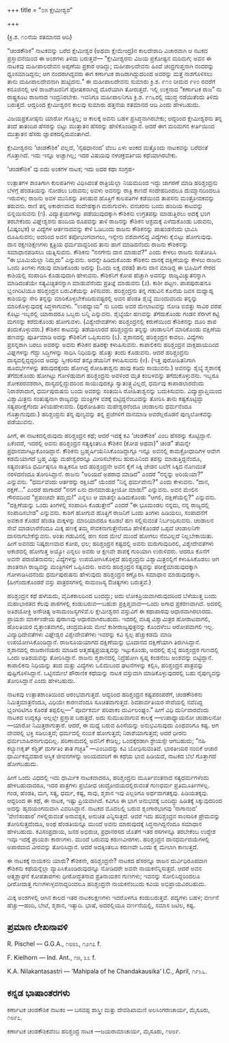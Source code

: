 +++
title = "೦೫ ಕ್ಷೇಮೀಶ್ವರ"

+++

(ಕ್ರಿ.ಶ. ೧೦ನೆಯ ಶತಮಾನದ ಆದಿ)


“ಚಂಡಕೌಶಿಕ” ನಾಟಕವನ್ನು ಬರೆದ ಕ್ಷೇಮೀಶ್ವರ (ಅಥವಾ ಕ್ಷೇಮೇಂದ್ರ)ನ ಕಾಲದೇಶಾದಿ ವಿಚಾರವಾಗಿ ಆ ನಟಕದ ಪ್ರಸ್ತಾವನೆಯಿಂದ ಈ ಅಂಶಗಳು ತಿಳಿದು ಬರುತ್ತವೆ— “ಕ್ಷೇಮೀಶ್ವರನು ವಿಜಯ ಪ್ರಕೋಷ್ಟನ ಮರಿಮಗ; ಅವನ ಈ ನಾಟಕವು ಮಹೀಪಾಲದೇವನ ಅಪ್ಪಣೆಯ ಪ್ರಕಾರ ಆಡಿದ್ದು; ಮಹೀಪಾಲದೇವನು ಹಿಂದೆ ಚಂದ್ರಗುಪ್ತನಾಗಿ ನಂದರನ್ನು ಧ್ವಂಸಮಾಡಿದ್ದನು; ಆಗ ನಂದರಾಗಿದ್ದವರು ಈಗ ಕರ್ಣಾಟಕ ರಾಜರಾಗಿದ್ದುದರಿಂದ ಅವರನ್ನು ಮತ್ತೆ ನಾಶಗೊಳಿಸಲು ತಾನು ಮಹೀಪಾಲದೇವನಾಗಿ ಹುಟ್ಟಿದನು.” ಈ ಮಹೀಪಾಲದೇವನು ಸುಮಾರು ಕ್ರಿ.ಶ. ೯೧೦ ರೀಮದ ೯೪೦ ರವರೆಗೆ ಕನೂಜಿನಲ್ಲಿ ಆಳಿ ರಾಜಶೇಖರನಿಗೆ ಪೋಷಕನಾಗಿದ್ದ ದೊರೆಯಾಗಿ ತೋರುತ್ತದೆ. ಇಲ್ಲಿ ಉಕ್ತನಾದ “ಕರ್ಣಾಟಕ ರಾಜ” ನು ರಾಷ್ಟ್ರಕೂಟ ರಾಜನಾದ ಇಂದ್ರನಿರಬೇಕು. ಇವನಿಗೂ ಮಹೀಪಾಲನಿಗೂ ಕ್ರಿ.ಶ. ೯೧೬ರಲ್ಲಿ ಯುದ್ಧ ನಡೆಯಿತೆಂದು ತಿಳಿದು ಬರುತ್ತದೆ. ಆದ್ದರಿಂದ ಕ್ಷೇಮೀಶ್ವರನ ಕಾಲವು ಸುಮಾರು ಹತ್ತನೆಯ ಶತಮಾನದ ಆದಿ ಎಂದು ಹೇಳಬಹುದು.

ವಿಜಯಪ್ರಕೋಷ್ಠನು ಯಾರೋ ಗೊತ್ತಿಲ್ಲ; ಆ ಕಾಲಕ್ಕೆ ಅವನು ಬಹಳ ಪ್ರಸಿದ್ಧನಾಗಿರಬೇಕು; ಆದ್ದರಿಂದ ಕ್ಷೇಮೀಶ್ವರನು ತನ್ನ ತಂದೆ ತಾತಂದಿರ ಹೆಸರನ್ನು ಬಿಟ್ಟು ಮುತ್ತಾತನ ಹೆಸರನ್ನು ಹೇಳಿಕೊಂಡಿದ್ದಾನೆ. ಆದರೆ ಈಗ ಮರಿಮಗನ ಕೀರ್ತಿಯಿಂದ ಮುತ್ತಾತನ ಹೆಸರು ಜ್ಞಾಪಕದಲ್ಲಿರುವಂತಾಗಿದೆ.

ಕ್ಷೇಮೀಶ್ವರನು ‘ಚಂಡಕೌಶಿಕ’ ವಲ್ಲದೆ, ‘ನೈಷಧಾನಂದ’ ವೆಂಬ ಏಳು ಅಂಕದ ಮತ್ತೊಂದು ನಾಟಕವನ್ನು ಬರೆದಂತೆ ಗೊತ್ತಾಗಿದೆ. ಇದು ಇನ್ನೂ ಅಚ್ಚಾಗಿಲ್ಲ; ಇದರ ವಿಷಯವು ನಳಚಕ್ರವರ್ತಿಯ ಕಥೆಯಾಗಿರಬೇಕು.

‘ಚಂಡಕೌಶಿಕ’ ವು ಐದು ಅಂಕಗಳ ನಾಟಕ; ಇದು ಅದರ ಕಥಾ ಸಂಗ್ರಹ-

ಉತ್ಪಾತಗಳ ಶಾಂತಿಗಾಗಿ ಕುಲಪತಿಗಳು ವಿಧಿಸಿದಂತೆ ರಾತ್ರಿಯೆಲ್ಲಾ ನಿಯಮದಿಂದ ಇದ್ದು ಜಾಗರಣೆ ಮಾಡಿ ಹರಿಶ್ಚಂದ್ರನು ಬೆಳಗ್ಗೆ ಹೆಂಡತಿಯನ್ನು ನೋಡಲು ಬರುವನು; ಅವಳು ಅವನನ್ನು ರಾತ್ರಿ ಕಾಣದೆ ಸಂದೇಹದಿಂದಲೂ ದುಮ್ಮಾನದಿಂದಲೂ ಇರುವಳು; ರಾಜನು ಅವಳ ಮುನಿಸನ್ನು ತಿಳುಹುವ ಹೊತ್ತಿಗೆ ಕುಲಪತಿಗಳ ಕಡೆಯಿಂದ ತಾಪಸನು ಮಂತ್ರೋದಕವನ್ನು ತರುವನು. ರಾಣಿ ತನ್ನ ಅಕಾರಣವಾದ ಸಂದೇಹಕ್ಕಾಗಿ ಮರುಗುವಳು. ವನಚರನು ಬಂದು ಹಂದಿಯ ಕಾಟವನ್ನು ಬಿನ್ನಯಿಸುವನು (೧). ವಿದ್ಯಾತ್ರಯಗಳನ್ನು ಪಡೆಯುವುದಕ್ಕಾಗಿ ಕೌಶಿಕನು ಉಗ್ರತಪಸ್ಸು ಮಾಡುತ್ತಿರಲು ಅದಕ್ಕೆ ಭಂಗ ತರಬೇಕೆಂದು ವಿಘ್ನೇಶ್ವರನು ಹಂದಿಯ ರೂಪವನ್ನು ತಾಳಿ ರಾಜನನ್ನು ಕೌಶಿಕನ ಆಶ್ರಮಕ್ಕೆ ಎಳೆದುಕೊಂಡು ಬರುವನು, (ವಿಷ್ಕಂಭಕ) ಆ ವಿದ್ಯೆಗಳ ಆರ್ತನಾದವನ್ನು ಕೇಳಿ ಓಡಿಬಂದು ರಾಜನು ಕೌಶಿಕನನ್ನು ಪಾಷಂಡನೆಂದು ಭಾವಿಸಿ ದೂಷಿಸುವನು; ಅದರಿಂದ ಅವನ ತಪೋಭಂಗವಾಗಲು, ಇನ್ನೇನು ವಶವಾಗಲಿದ್ದ ವಿದ್ಯೆಗಳು ಕೈಬಿಟ್ಟು ಹೋಗುವುವು. ದಾನ ರಕ್ಷಣಶಿಕ್ಷಣಗಳು ಕ್ಷತ್ರಿಯ ಧರ್ಮವಾದ್ದರಿಂದ ತಾನು ಹಾಗೆ ಮಾಡಿದನೆಂದು ರಾಜನು ಕೌಶಿಕನನ್ನು ಸಮಾಧಾನಪಡಿಸಲು ಯತ್ನಿಸುವನು. ಕೌಶಿಕನು “ನನಗೇನು ದಾನ ಮಾಡುವೆ?” ಎಂದು ಕೇಳಲು ರಾಜನು ಸಂತೋಷಿಸಿ “ಈ ಭೂಮಿಯೆಲ್ಲಾ ನಿಮ್ಮದು” ಎನ್ನುವನು. ಅದನ್ನೇ ಹಿಡಿದುಕೊಂಡು ಕೌಶಿಕನು ದಾನಕ್ಕೆ ದಕ್ಷಿಣೆಯನ್ನು ಕೇಳಲು ರಾಜನು ಒಂದು ತಿಂಗಳು ಗಡುವು ಮಾಡಿಕೊಂಡು ಅದನ್ನು (ಒಂದು ಲಕ್ಷ ವರಹ) ತಾನು ದಾನ ಮಾಡಿದ್ದ ಈ ಭೂಮಿಗೆ ಸೇರದ ಕಾಶಿಯಲ್ಲಿ ಸಂಪಾದಿಸಿ ಕೊಡುವುದಾಗಿ ಹೇಳುವನು. ಕೌಶಿಕನಿಗೆ ಕೋಪ ಹೆಚ್ಚಾಗಿ ಅವನನ್ನು ರಾಜ್ಯವಿಚ್ಯುತನನ್ನಾಗಿ ಮಾಡಿದಂತೆಯೇ ಸತ್ಯವಿಚ್ಯತನನ್ನಾಗಿ ಮಾಡುವೆನೆಂದು ಪ್ರತಿಜ್ಞೆ ಮಾಡುವನು (೨). ಕಾಶೀ ಪಟ್ಟಣ. ಪಾಪಪುರುಷನೂ ಭೃಂಗಿರಿಟಿಯೂ ಹರಿಶ್ಚಂದ್ರನ ಬರುವಿಕೆಯನ್ನು ತಿಳಿಸುವರು. ಹರಿಶ್ಚಂದ್ರನು ತನ್ನ ಗಡುವಿನ ಕೊನೆಯ ದಿವಸ ಮಧ್ಯಾಹ್ನ ಕಾಶಿಯನ್ನು ಸೇರಿ ತನ್ನನ್ನು ಮಾರಿಕೊಳ್ಳಬೇಕೆಂದಿರುವಷ್ಟರಲ್ಲಿ ಅವನ ಹೆಂಡತಿ ಶೈಬ್ಯೆ ಮುಂದುವರಿದು ತನ್ನನ್ನು ಮಾರಿಕೊಳ್ಳುವುದಕ್ಕೆ ಸಿದ್ಧಳಾಗುವಳು. “ಉಪಧ್ಯಾಯ” ನು ಬಂದು ಅವರ ಮೇಲಾಟವನ್ನು ನೋಡಿ ಐವತ್ತು ಸಾವಿರ ವರಹ ಕೊಟ್ಟು ಇಬ್ಬರಲ್ಲಿ ಯಾರಾದರೂ ಒಬ್ಬರು ಬನ್ನಿ ಎನ್ನುವನು. ಶೈಬ್ಯೆಯೇ ಹಣವನ್ನು ತೆಗೆದುಕೊಂಡು ಗಂಡನ ಸೆರಗಿಗೆ ಕಟ್ಟಿ ಮಗನನ್ನು ಕರೆದುಕೊಂಡು ಹೋಗುವಳು. (ವಿಶ್ವೇದೇವತೆಗಳು ಹರಿಶ್ಚಂದ್ರನಲ್ಲಿ ಕರುಣೆಯಿಂದ ಕೌಶಿಕನನ್ನು ದೂರಿ ಶಾಪ ತಂದುಕೊಳ್ಳುವರು.) ಕೌಶಿಕನ ಕಾಟವನ್ನು ತಡೆಯಲಾರದೆ ಹರಿಶ್ಚಂದ್ರನು ತನ್ನನ್ನು ಚಂಡಾಲನಿಗೆ ಮಾರಿಕೊಂಡು ದಕ್ಷಿಣೆಯ ಹಣವನ್ನು ಪೂರ್ತಿಮಾಡಿ ಅದನ್ನು ಕೌಶಿಕನಿಗೆ ಒಪ್ಪಿಸುವನು (೩). ಶ್ಮಶಾನದಲ್ಲಿ ಹರಿಶ್ಚಂದ್ರನ ಕಾವಲು. ವಿದ್ಯೆಗಳು ಪ್ರಸನ್ನರಾಗಿ ಬರಲು ಅವರನ್ನು ಅವನು ಕೌಶಿಕನ ಹತಿರಕ್ಕೇ ಕಳುಹಿಸುವನು. ಕಾಪಾಲಿಕನು ಹರಿಶ್ಚಂದ್ರನ ವಾಕ್ಸಹಾಯದಿಂದ ವಿಘ್ನಗಳನ್ನು ಗೆದ್ದು ಸಿದ್ಧಿಗಳನ್ನು ಸಾಧಿಸಿ ನಿಧಿಯನ್ನು ಹೊತ್ತು ತಂದು ಕೊಡುವನು. ಆದರೆ ಹರಿಶ್ಚಂದ್ರನು ದಾಸ್ಯದಲ್ಲಿದ್ದದ್ದರಿಂದ ಅದನ್ನು ಸ್ವೀಕರಿಸದೆ ತನ್ನೊಡೆಯನಿಗೆ ಕಳುಹಿಸುವನು (೪). (ಇತ್ತ ಪುರೋಹಿತನಿಗಾಗಿ ಹೂದರ್ಭೆಗಳನ್ನು ತರುವುದಕ್ಕೆಂದು ಹೋಗಿದ್ದ ರೋಹಿತಾಶ್ವನು ಹಾವು ಕಡಿದು ಸಾಯುವನು.) ಅವನನ್ನು ಶೈಬ್ಯೆ ಶ್ಮಶಾನಕ್ಕೆ ತೆಗೆದುಕೊಂಡು ಹೋಗಿಟ್ಟು ಗೋಳಿಡುವಾಗ ಹರಿಶ್ಚಂದ್ರನು ಅವಳಿಂದ ಮೃತ ಕಂಬಳವನ್ನು ತಗೆದುಕೊಳ್ಳುವನು. ಇಬ್ಬರೂ ಶೋಕಪರವಶರಾಗಿ, ದಾಸ್ಯದಲ್ಲಿದ್ದುದರಿಂದ ಸಾಯುವುದಕ್ಕೂ ಸ್ವಾತಂತ್ರ್ಯವಿಲ್ಲದೆ, ಧರ್ಮವು ಕಾಪಾಡಲಾರದೆಂದು ನಿರಾಶರಾದಾಗ, ಧರ್ಮಪುರುಷನು ಬಂದು ಅವರನ್ನು ಸಂತಯಿಸಿ ರೋಹಿತಾಶ್ವನನ್ನು ಬದುಕಿಸುವನು. ವಿದ್ಯಾಪ್ರಾಪ್ತಿಯಿಂದ ವಿಶ್ವಾಮಿತ್ರನು ಸಂತುಷ್ಟನಾಗಿ ರಾಜ್ಯವನ್ನು ಮಂತ್ರಿಗಳ ವಶಕ್ಕೆ ಬಿಟ್ಟಿದ್ದನೆಂಬುದನ್ನು ತೋರಿಸಿ ತಾನು ಕಷ್ಟಕೊಟ್ಟಿದ್ದು ಸತ್ಯಪರೀಕ್ಷೆಗೆಂದು ತಿಳಿಯಹೇಳುವನು. (ಪುರೋಹಿತನು ಮಹೇಶ್ವರನೆಂದೂ ಚಂಡಾಲನು ಧರ್ಮನೆಂದೂ ಗೊತ್ತಾಗುವುದು.) ಹರಿಶ್ಚಂದ್ರನು ತನ್ನ ಪುಣ್ಯವನ್ನು ತನ್ನ ಪ್ರಜೆಗಳಿಗೆ ದಾನಮಾಡಿ ಅವರೆಲ್ಲರೊಡನೆ ಪುಣ್ಯಲೋಕವನ್ನು ಪಡೆಯುವನು.

ಹೀಗೆ, ಈ ನಾಟಕದಲ್ಲಿರುವುದು ಹರಿಶ್ಚಂದ್ರನ ಕಥೆ; ಆದರೆ ಇದಕ್ಕೆ ಕವಿ ‘ಚಂಡಕೌಶಿಕ’ ಎಂಬ ಹೆಸರನ್ನು ಕೊಟ್ಟಿದ್ದಾನೆ. ಏಕೆಂದರೆ, ಇದರಲ್ಲಿ ಅವನು ಹರಿಶ್ಚಂದ್ರನ ಸತ್ಯಕ್ಕಿಂತಲೂ ಕೌಶಿಕನ (ಕೋಪ ಅಥವಾ)” ಚಂಡ” ತೆಯನ್ನೇ ಪ್ರಧಾನವಾಗಿಟ್ಟುಕೊಂಡಿದ್ದಾನೆ. ಕೌಶಿಕನು ಬ್ರಹ್ಮರ್ಷಿಯೆನಿಸಿಕೊಂಡಿದ್ದಾಗ್ಗೂ ಇನ್ನೂ ಅವನಲ್ಲಿ ಕಾಮಕ್ರೋಧಾದಿಗಳ ಆವೇಗ ಕಡಮೆಯಾಗದೆ ಬ್ರಹ್ಮ ವಿಷ್ಣು ಮಹೇಶ್ವರರನ್ನೂ ಮೀರಿಸಬೇಕೆಂಬ ಹುರುಪಿನಿಂದ ತಪಸ್ಸು ಮಾಡುತ್ತಿದ್ದನೆಂದೂ, ಸತ್ಯವಂತನೂ ಧರ್ಮಿಷ್ಠನೂ ಸಾತ್ವಿಕನೂ ಆದ ಹರಿಶ್ಚಂದ್ರನೇ ಅವನ ಕೈಗೆ ಸಿಕ್ಕಿ ಜೇಡನ ಬಲೆಗೆ ಸಿಕ್ಕಿದ ನೊಣದಂತೆ ನರಳಿದನೆಂದೂ ತೋರಿಸಿದ್ದಾನೆ. ರಾಜನು “ಅರಿಯದೆ ಅಪರಾಧ ಮಾಡಿದೆ” ಎಂದರೆ “ನನ್ನನ್ನು ಅರಿಯೆಯಾ?” ಎನ್ನುವನು. “ಧರ್ಮವೆಂದು ಆರ್ತರನ್ನು ರಕ್ಷಿಸಿದೆ” ಯೆಂದರೆ “ನಿನ್ನ ಧರ್ಮವೇನು?” ಎಂದು ಕೇಳುವನು. “ದಾನ, ರಕ್ಷಣೆ...” ಎಂದರೆ ಹಾಗಾದರೆ “ನನಗೆ ಏನು ದಾನಮಾಡುತ್ತೀಯೋ ಮಾಡು!” ಎನ್ನುವನು. ಅವನ ಮೇಲಿನ ಗೌರವದಿಂದ “ಪ್ರಪಂಚವೇ ತಮ್ಮದು!” ಎನ್ನಲು ಆ ಮಾತನ್ನೇ ಹಿಡಿದುಕೊಂಡು “ಆಗಲಿ, ದಕ್ಷಿಣೆಯೆಲ್ಲಿ?” ಎನ್ನುವನು. “ದಕ್ಷಿಣೆಯನ್ನು ಒಂದು ತಿಂಗಳಲ್ಲಿ ಸಂಪಾದಿಸಿ ಕೊಡುತ್ತೇನೆ” ಎಂದರೆ “ಈ ಭೂಮಂಡಲ ನನ್ನದು, ನನ್ನ ರಾಜ್ಯದಲ್ಲಿ ಸಂಪಾದಿಸಬೇಡ” ಎನ್ನುವನು. ಕಾಶಿಗೆ ಹೋಗುವ ಹೊತ್ತಿಗೆ ರಾಜನಿಗೆ ಒಂದು ತಿಂಗಳು ಹಿಡಿಯಲು, ಸಂಪಾದನೆಗೆ ಅವಕಾಶ ಕೊಡದೆ ಹೆಂಡತಿ ಮಕ್ಕಳನ್ನು ಮಾರಿಯಾದರೂ ಕೂಡಲೆ ಹಣ ಸಲ್ಲಿಸುವಂತೆ ನಿರ್ಬಂಧಿಸುವನು. ಚಂಡಾಲನ ಸೇವೆ ಮಾಡಲಾರೆನೆಂದೂ ಮಿಕ್ಕ ಹಣಕ್ಕೆ ತಮ್ಮ ಸೇವಕನಾಗುತ್ತೇನೆಂದೂ ಹೇಳಿಕೊಂಡರೆ ಒಪ್ಪದೆ ಚಂಡಾಲನಿಗೇ ದಾಸನಾಗಬೇಕೆನ್ನುವನು. ಅಂತು ಗಡುವಿನಲ್ಲಿ ಹಣ ಸಂದ ಮೇಲೆ ಮುಂದೆ ಹೋಗಲು ನೆವವಿಲ್ಲದೆ ನಿಲ್ಲಬೇಕಾಯಿತು. ಹೀಗೆ ಅವನದು ನಿಷ್ಕರುಣವಾದ ಕೋಪ, ಛಲ; ಹರಿಶ್ಚಂದ್ರನ ಕಷ್ಟದಲ್ಲಿ ಅವನು ಮರುಗುವುದಿರಲಿ, ವಿಶ್ವೇದೇವತೆಗಳು ಆಕಾಶದಲ್ಲಿ ಹೋಗುತ್ತ ಅಯ್ಯೋ ಎನ್ನಲು ಅವರು ಆ ಕ್ಷಣವೇ ಶಾಪಕ್ಕೆ ಗುರಿಯಾಗಿ ಉರುಳಿದರು. ಆದರೂ ಕೊನೆಗೆ ಅವನೇ ಪರಾಜಿತನಾದನು; ವಿದ್ಯೆಗಳನ್ನು ಉಪಯೋಗಿಸಿಕೊಳ್ಳದೆ ಹರಿಶ್ಚಂದ್ರನು ವಿಶ್ವಾಮಿತ್ರನಲ್ಲಿಗೆ ಕಳುಹಿಸಿಕೊಡಲು ಆಗ ಶಾಂತನಾಗಿ ರಾಜ್ಯವನ್ನು ಮಂತ್ರಿಗಳಿಗೆ ಒಪ್ಪಿಸಿದನು. ಅವನು ಹರಿಶ್ಚಂದ್ರನ ಸತ್ಯವನ್ನು ಪರೀಕ್ಷೆಮಾಡುವುದಕ್ಕಾಗಿ ಗೋಳಾಡಿಸಿದನೆಂದು ಧರ್ಮಪುರುಷನು ಹೇಳುವುದು ಹರಿಶ್ಚಂದ್ರನ ಕಣ್ಣೊರಸಿ ಸಮಾಧಾನ ಮಾಡುವುದಕ್ಕಾಗಿ. (ಹೀಗೆಂದುಕೊಂಡರೆ ವಸ್ತು ಪಾತ್ರರಸಗಳಲ್ಲಿ ಸಾಮಂಜಸ್ಯ ಔಚಿತ್ಯಗಳು ಬರುತ್ತವೆ.)

ಹರಿಶ್ಚಂದ್ರನ ಕಥೆ ಹಳೆಯದು, ವೈದಿಕಕಾಲದಿಂದ ಬಂದದ್ದು; ಅದು ಲೋಕಪ್ರಿಯವಾಗಿರುವುದರಿಂದ ಬೆಳೆಯುತ್ತ ಬಂದು ಮಹಾಭಾರತದ ಕೆಲವು ಪಾಠಗಳಲ್ಲಿ ಕಂಡುಬರುವ—ಬಹುಶಃ ಪ್ರಕ್ಷಿಪ್ತವಾದ—ಒಂದು ಅಗಾಧ ಪ್ರಕರಣವಾಗಿದೆ. ಅದರಲ್ಲಿ ಅತಿಶಯೋಕ್ತಿ ಅನೌಚಿತ್ಯ ಅಸಾಮಂಜಸ್ಯಗಳಿವೆ.ಲ ಕ್ಷೇಮೀಶ್ವರನ ವಸ್ತುವಿಗೆ ಈ ಕಥಾಪಾಠವು ಆಧಾರವಾಗಿರಲಾರದು. ಪ್ರಾಯಶಃ ಮಾರ್ಕಂಡೇಯ ಪುರಾಣವು ಆಧಾರವಾಗಿರಬಹುದು. ಇದರಲ್ಲಿ ವಸಿಷ್ಠ ವಿಶ್ವಾಮಿತ್ರರ ಹೋರಾಟವಾಗಲಿ, ಹೊಲತಿಯರ ವೃತ್ತಾಂತವಾಗಲಿ, ಚಂದ್ರಮತಿಯ ಮೇಲೆ ಕಾಶೀರಾಜ್ಯಪುತ್ರನನ್ನು ಕೊಂದಳೆಂಬ ಆರೋಪವಾಗಲಿ ಇಲ್ಲ. ವಿದ್ಯಾಧಿದೇವತೆಗಳು ವಿಘ್ನೇಶ್ವರ ವಿಶ್ವೇದೇವತೆಗಳು ಇವರನ್ನು ಕವಿ ಸ್ವಲ್ಪ ಹೆಚ್ಚುಕಡಮೆ ಮಾಡಿ ಉಪಯೋಗಿಸಿಕೊಂಡಿದ್ದಾನೆ. ರಾಜಸೂಯಯಾಗದ ದಕ್ಷಿಣೆಯನ್ನು ಭೂದಾನದ ದಕ್ಷಿಣೆಯಾಗಿ ತಿರುಗಿಸಿದ್ದಾನೆ. ಶ್ಮಶಾನದಲ್ಲಿ ರಾಜರಾಣಿಯರು ಮಾಡಿದ ಆತ್ಮಹತ್ಯಪ್ರಯತ್ನವನ್ನು ಇಟ್ಟುಕೊಂಡು, ಅದರಲ್ಲಿ ಶೈಬ್ಯೆ ಹರಿಶ್ಚಂದ್ರರ ಗುಣದಲ್ಲಿ ಒಂದು ಅತಿಶಯವನ್ನು ತೋರಿಸಿದ್ದಾನೆ. ರಾಜನು ಶ್ಮಶಾನದಲ್ಲಿ ನಿದ್ರೆಹೋಗಿ ಸ್ವಪ್ನ ಕಂಡನೆಂಬ ಅಂಶವನ್ನು ಬಿಟ್ಟಿದ್ದಾನೆ. ಕಾಪಾಲಿಕನು ನಿಧಿಯನ್ನು ತಂದ ಮತ್ತು ವಿದ್ಯೆಗಳು ಒಲಿದುಬಂದ ಘಟನೆಗಳನ್ನು ಕಲ್ಪಿಸಿ, ಹರಿಶ್ಚಂದ್ರನ ಪಾತ್ರವನ್ನು ಪುಷ್ಟಿಗೊಳಿಸಿದ್ದಾನೆ. ಒಟ್ಟಿನಮೇಲೆ ಪೌರಾಣಿಕ ಕಥೆಯನ್ನು ನಾಟಕ ವಸ್ತುವಾಗಿ ಮಾಡಿಕೊಳ್ಳುವುದರಲ್ಲಿ ಬಹು ನೈಪುಣ್ಯವನ್ನು ತೋರಿಸಿದ್ದಾನೆ ಎಂದು ಹೇಳಬಹುದು.

ನಾಟಕವು ಉತ್ಪಾತಶಾಂತಿಯಿಂದ ಆರಂಭವಾಗುತ್ತದೆ. ಆದ್ದರಿಂದ ಹರಿಶ್ಚಂದ್ರನ ಕಷ್ಟಪರಂಪರೆಗೆ, ಚಂಡಕೌಶಿಕನು ನಿಮಿತ್ತಮಾತ್ರನೆಂದೂ, ವಿಧಿಯೇ ಕಾರಣವೆಂದೂ ಸೂಚಿತವಾಗುತ್ತದೆ. ಶಿವಪಾರ್ವತಿಯರ ಸೇವೆಯಲ್ಲಿ ನವೆದಿದ್ದ ಭೃಂಗಿರಿಟಿಗೂ ಕೊರತೆ ತಪ್ಪಲಿಲ್ಲ—” ಪೂರ್ವಕರ್ಮ ಪರಿಪಾಕಂ ದುರ್ವಿಲಂಘ್ಯಂ.” ಹೀಗೆ ವಿಧಿ ದುರ್ನಿವಾರವೆಂದು ನಾಟಕದ ಉದ್ದಕ್ಕೂ ಅಲ್ಲಲ್ಲೇ ಪ್ರಸ್ತಾಪ ಬರುತ್ತದೆ. ಅದು ಸುಮುಖವಾಗುವ ಕಾಲಕ್ಕೆ —ಉಪಾಧ್ಯಾಯನೋ ಚಂಡಾಲನೋ—ಯಾರೋ ನಿಮಿತ್ತರಾಗುತ್ತಾರೆ. ಆದರೆ, ಈ ಮಧ್ಯೆ ಬರುವ ಹಿಂಸೆಯನ್ನು ಅನುಭವಿಸುವುದು ಎಂಥವರಿಗೂ ಕಷ್ಟ. ಆಗ ದೇವರಲ್ಲಿ ಭಕ್ತಿ ಸಡಿಲುತ್ತದೆ; ಧರ್ಮದಲ್ಲಿ ನಂಬಿಕೆ ಹೋಗುತ್ತದೆ; ನಿರಾಶೆಯಾಗುತ್ತದೆ; ಆದರೆ ಧೀರನು ಧರ್ಮಬಾಹಿರನಾಗುವುದಿಲ್ಲ. ಪರಿಣಾಮದಲ್ಲಿ ಅವನಿಗೆ ಕೇಡಿಲ್ಲ; ಒಂದಕ್ಕೆರಡಾಗಿ ಶ್ರೇಯಸ್ಸೇ ಆಗಬಹುದು; “ನಹಿ ಕಲ್ಯಾಣಕೃತ್ ಕಶ್ಚಿತ್ ದುರ್ಗತಿಂ ತಾತ ಗಚ್ಛತಿ” —ಎಂಬುದನ್ನು ಕವಿ ಬೋಧಿಸುವಂತಿದೆ. ಭಾರತೀಯರ ನಂಬಿಕೆ ಆಚಾರ ಧಾರ್ಮಿಕವ್ಯವಹಾರ ಆಸ್ತಿಕ ಜೀವನಗಳನ್ನು ಅರಿಯದವರಿಗೆ ಈ ಕಥೆಯ ಭಾವ ಹಿಡಿಯದೆ, ನಾಟಕದ ಬೆಲೆ ಗೊತ್ತಾಗದೆ ಹೋಗಬಹುದು.

ಹೀಗೆ ಒಂದು ವಿಧದಲ್ಲಿ ಇದು ಧಾರ್ಮಿಕ ನಾಟಕವಾದರೂ, ಹರಿಶ್ಚಂದ್ರನು ಮೂರ್ತಿವಂತನಾದ ಸತ್ಯಧರ್ಮಗಳೆಂದು ಹೇಳಬಹುದಾದರೂ, ಇದರ ಪಾತ್ರಗಳು ಪ್ರಬೋಧ ಚಂದ್ರೋದಯದಲ್ಲಿರುವಂತೆ ಗುಣಧರ್ಮ ಪ್ರತಿಮೂರ್ತಿಗಳಲ್ಲ. ಗಂಡ, ಹೆಂಡತಿ, ಮಗ, ಸತ್ಯ, ಧರ್ಮ, ಕಷ್ಟ, ಸಾವು, ಶ್ಮಶಾನ ಇವು ಎಲ್ಲರಿಗೂ ಅರ್ಥವಾಗತಕ್ಕವು. ಹಿಡಿಯತಕ್ಕವು. ಆದ್ದರಿಂದ ಈ ಕಥೆ, ಈ ನಾಟಕ, ಇಷ್ಟು ಪ್ರಿಯವಾಗಿದೆ. ಕವಿಗೂ ಈ ಭಾಗ ಅನುಭವಕ್ಕೆ ಬಂದಿದ್ದು ಹಿಡಿತಕ್ಕೆ ಸಿಕ್ಕುವುದರಿಂದ ಅದನ್ನು ಹೃದಯಂಗಮವಾಗಿ ವಿವರಿಸಿದ್ದಾನೆ. ನಾಟಕದ ಮೊದಲಲ್ಲಿ ಬರುವ ಶೃಂಗಾರಭಾಗವು ‘ನಾಗಾನಂದ’ ‘ವೇಣಿಸಂಹಾರ’ ಗಳಲ್ಲಿರುವಂತೆ ಅನಾವಶ್ಯಕ, ಅನುಚಿತ ಎನ್ನಿಸುತ್ತದೆ. ಆದರೆ ಇದು ಹರಿಶ್ಚಂದ್ರನ ಸಾಂಸಾರಿಕ ಪ್ರೇಮವನ್ನು ತೋರಿಸುತ್ತದೆಂದೂ, ಅಂಥ ಹೆಂಡತಿಯನ್ನೂ ಮುಂದೆ ಅವನು ಮಾರುವುದಕ್ಕೆ ಸಿದ್ಧನಾಗಿದ್ದನೆಂದೂ ಸಮಾಧಾನ ಹೇಳಬಹುದು. ಕವಿಸಂಪ್ರದಾಯ, ಜನರ ಅಭಿರುಚಿ, ಪ್ರಧಾನರಸದ ಜೊತೆಗೆ ಇತರ ರಸಗಳನ್ನೂ ತರಬೇಕೆಂಬ ಉದ್ದೇಶ ಇವೂ ಇದಕ್ಕೆ ಪ್ರಾಯಶಃ ಕಾರಣಗಳು. ಮುಂದೆ ಬರುವವು ಕರುಣವೀರಗಳು. ಹರಿಶ್ಚಂದ್ರನ ದಾನಧರ್ಮದಯೆಗಳಲ್ಲಿ ಅಪಾರವಾದ ವೀರವನ್ನು ತೋರಿಸಿದ್ದಾನೆ. ಆದರೆ ಅದಕ್ಕಿಂತಲೂ ಕರುಣವೇ ಒಂದು ಕೈ ಮೇಲಾಗಿ ಕಾಣುತ್ತದೆ.

ಈ ನಾಟಕಕ್ಕೆ ನಾಯಕನು ಯಾರು? ಕೌಶಿಕನೇ, ಹರಿಶ್ಚಂದ್ರನೇ? ನಾಟಕದ ಹೆಸರನ್ನೂ ರಾಜನ ದುರ್ವಿಧಿರೂಪವಾಗಿ ಕೌಶಿಕನು ಕಥೆಯನ್ನೆಲ್ಲಾ ವ್ಯಾಪಿಸಿಕೊಂಡಿರುವುದನ್ನೂ ನೋಡಿದರೇ ಅವನೇ ನಾಯಕನೆನ್ನಿಸುತ್ತದೆ. ಆದರೆ ಅವನ ಆತ್ಮಶ್ಲಾಘನೆ ಕೋಪತಾಪಗಳು ಧೀರೋದ್ಧತನಾದ ಪ್ರತಿನಾಯಕನ ಗುಣಗಳು; ಇವನನ್ನು ಸೋಲಿಸಿದ್ದರಿಂದಲೂ ಧೀರೋದಾತ್ತ ಗುಣಗಳುಳ್ಳವನಾದ್ದರಿಂದಲೂ ಹರಿಶ್ಚಂದ್ರನೇ ನಾಯಕನೆಂಬುದು ಕವಿಯ ಅಭಿಪ್ರಾಯವಿರಬಹುದು.

ಮಿಕ್ಕ ಅಂಶಗಳಲ್ಲಿ ಆಗಿನ ಕಾಲದ ಇತರ ನಾಟಕಲಕ್ಷಣಗಳು ಇದರೊಳಗೂ ಕಂಡುಬರುತ್ತವೆ. ಪದ್ಯಗಳು ಬಹಳ; ವರ್ಣನೆ ಹೆಚ್ಚು—ಹಂದಿ, ಬೇಟೆ, ಶ್ಮಶಾನ, ಇತ್ಯಾದಿ. ಭಾಷೆ, ಅದರಲ್ಲಿಯೂ ವರ್ಣನೆಯಲ್ಲಿ, ಸಮಾಸ ಜಟಿಲ, ಕಷ್ಟ.

## ಪ್ರಮಾಣ ಲೇಖನಾವಳಿ

R. Pischel — G.G.A., ೧೮೮೩, ೧೨೧೭ f.

F. Kielhorn — Ind. Ant., ೧೫, ೩೩ f.

K.A. Nilakantasastri — ‘Mahipala of he Chandakausika’ I.C., April, ೧೯೩೬.

## ಕನ್ನಡ ಭಾಷಾಂತರಗಳು

ಕರ್ಣಾಟಕ ಚಂಡಕೌಶಿಕ ನಾಟಕಂ — ಬಸವಪ್ಪ ಶಾಸ್ತ್ರೀ ಮತ್ತು ದೇವಶಿಖಾಮಣಿ ಅಲಸಿಂಗರಾಚಾರ್ಯ, ಮೈಸೂರು, ೧೮೯೭.

ಕರ್ಣಾಟಕ ಚಂಡಕೌಶಿಕವೆಂಬ ಹರಿಶ್ಚಂದ್ರ ನಾಟಕ —ಜಯರಾಮಾಚಾರ್ಯ, ಮೈಸೂರು, ೧೮೮೯.

